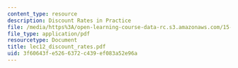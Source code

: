 ```yaml
---
content_type: resource
description: Discount Rates in Practice
file: /media/https%3A/open-learning-course-data-rc.s3.amazonaws.com/15-414-financial-management-summer-2003/3f60643fe5266372c439ef083a52e96a_lec12_discount_rates.pdf
file_type: application/pdf
resourcetype: Document
title: lec12_discount_rates.pdf
uid: 3f60643f-e526-6372-c439-ef083a52e96a
---
```


